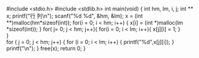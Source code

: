 #include <stdio.h>
#include <stdlib.h>
int main(void)
{
	int hm, lm, i, j;
	int ** x;
	printf("行 列\n");
	scanf("%d %d", &hm, &lm);
	x = (int **)malloc(hm*sizeof(int));
	for(i = 0; i < hm; i++)
	{
		x[i] = (int *)malloc(lm *sizeof(int));
	}
	for( j= 0; j < hm; j++){
		for(i = 0; i < lm; i++){
			x[j][i] = 1;
		}		
	}	
	for ( j = 0; j < hm; j++) {
		for (i = 0; i < lm; i++) {
			printf("%d",x[j][i]);
		}
		printf("\n");
	}
	free(x);
	return 0;
}	
